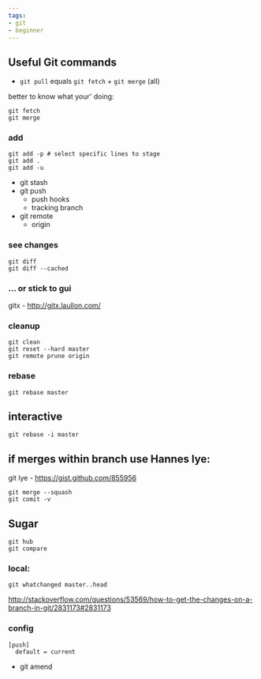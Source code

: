 ```yaml
---
tags:
- git
- beginner
---
```


## Useful Git commands

* `git pull` equals  `git fetch` + `git merge` (all)

better to know what your' doing:
```
git fetch
git merge
```

### add
```
git add -p # select specific lines to stage
git add .
git add -u 
```

* git stash
* git push
  - push hooks
  - tracking branch
* git remote 
  - origin

### see changes
```
git diff 
git diff --cached
```

### ... or stick to gui
gitx - http://gitx.laullon.com/

### cleanup
```
git clean
git reset --hard master
git remote prune origin
```

### rebase
```
git rebase master
```

## interactive
```
git rebase -i master
```

## if merges within branch use Hannes lye:
git lye - https://gist.github.com/855956

```
git merge --squash
git comit -v
```

## Sugar
```
git hub
git compare
```

### local:
```
git whatchanged master..head
```
http://stackoverflow.com/questions/53569/how-to-get-the-changes-on-a-branch-in-git/2831173#2831173


### config
```
[push]
  default = current
```  

* git amend
